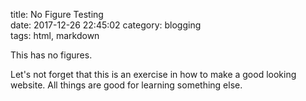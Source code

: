 title: No Figure Testing  
date: 2017-12-26 22:45:02
category: blogging  
tags: html, markdown  

This has no figures.

Let's not forget that this is an exercise in how to make a good looking website. All things are good for learning something else.